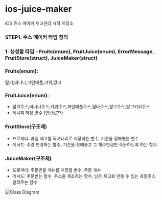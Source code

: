 # ios-juice-maker
iOS 쥬스 메이커 재고관리 시작 저장소


### STEP1. 주스 메이커 타입 정의


### 1. 생성할 타입 - Fruits(enum), FruitJuice(enum), ErrorMessage, FruitStore(struct), JuiceMaker(struct)


### Fruits(enum):
딸기,바나나,파인애플,키위,망고


### FruitJuice(enum):
- 딸기주스,바나나주스,키위주스,파인애플주스,딸바주스,망고주스,망고키위주스
- 레시피 저장 변수 (연관값??)

### FruitStore(구조체)
- 프로퍼티: 과일 재고를 딕셔너리로 저장하는 변수, 기준을 정해놓은 변수
- 메서드: 수량 변경하는 함수, 기준을 정해놓고 그 개수만큼만 주문하도록 하는 함수
    

### JuiceMaker(구조체)
- 프로퍼티: 주문받을 메뉴를 저장할 변수, 주문 개수
- 메서드: 주문받는 함수, 주스를 제조하는 함수, 남은 재고로 만들 수 있는 과일주스 알려주는 함수

![Class Diagram](https://user-images.githubusercontent.com/102569735/165211439-7dc467d8-e6e7-4d3f-a1ed-e517b555cd38.png)
